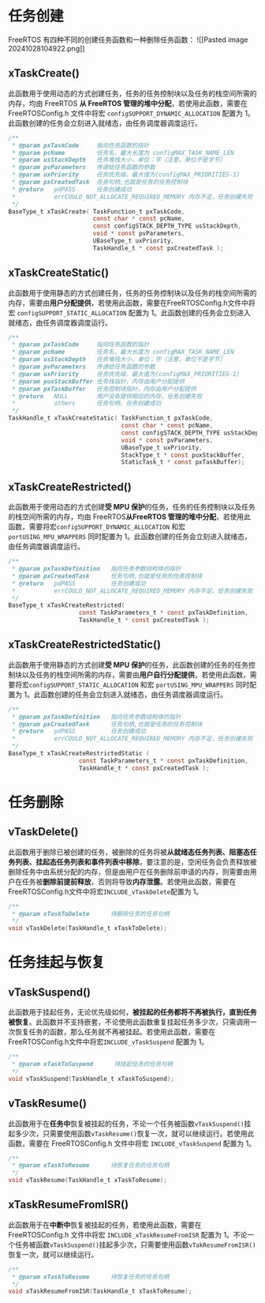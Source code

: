# 任务创建
FreeRTOS 有四种不同的创建任务函数和一种删除任务函数：
![[Pasted image 20241028104922.png]]
## xTaskCreate()
此函数用于使用动态的方式创建任务，任务的任务控制块以及任务的栈空间所需的内存，均由 FreeRTOS **从 FreeRTOS 管理的堆中分配**，若使用此函数，需要在 FreeRTOSConfig.h 文件中将宏 `configSUPPORT_DYNAMIC_ALLOCATION` 配置为 1。此函数创建的任务会立刻进入就绪态，由任务调度器调度运行。
```C
/**  
 * @param pxTaskCode     指向任务函数的指针
 * @param pcName         任务名，最大长度为 configMAX_TASK_NAME_LEN
 * @param usStackDepth   任务堆栈大小，单位：字（注意，单位不是字节）
 * @param pvParameters   传递给任务函数的参数
 * @param uxPriority     任务优先级，最大值为(configMAX_PRIORITIES-1)
 * @param pxCreatedTask  任务句柄,也就是任务的任务控制块
 * @return   pdPASS      任务创建成功
 *           errCOULD_NOT_ALLOCATE_REQUIRED_MEMORY 内存不足，任务创建失败
 */  
BaseType_t xTaskCreate( TaskFunction_t pxTaskCode,  
			            const char * const pcName,
			            const configSTACK_DEPTH_TYPE usStackDepth,  
			            void * const pvParameters,  
			            UBaseType_t uxPriority,  
			            TaskHandle_t * const pxCreatedTask );
```
## xTaskCreateStatic()
此函数用于使用静态的方式创建任务，任务的任务控制块以及任务的栈空间所需的内存，需要由**用户分配提供**，若使用此函数，需要在FreeRTOSConfig.h文件中将宏 `configSUPPORT_STATIC_ALLOCATION` 配置为 1。此函数创建的任务会立刻进入就绪态，由任务调度器调度运行。
```C
/**  
 * @param pxTaskCode     指向任务函数的指针
 * @param pcName         任务名，最大长度为 configMAX_TASK_NAME_LEN
 * @param usStackDepth   任务堆栈大小，单位：字（注意，单位不是字节）
 * @param pvParameters   传递给任务函数的参数
 * @param uxPriority     任务优先级，最大值为(configMAX_PRIORITIES-1)
 * @param puxStackBuffer 任务栈指针，内存由用户分配提供
 * @param pxTaskBuffer   任务控制块指针，内存由用户分配提供
 * @return   NULL        用户没有提供相应的内存，任务创建失败
 *           others      任务句柄，任务创建成功
 */  
TaskHandle_t xTaskCreateStatic( TaskFunction_t pxTaskCode,  
					            const char * const pcName,
					            const configSTACK_DEPTH_TYPE usStackDepth,  
					            void * const pvParameters,  
					            UBaseType_t uxPriority,  
					            StackType_t * const puxStackBuffer,
					            StaticTask_t * const pxTaskBuffer);
```
## xTaskCreateRestricted()
此函数用于使用动态的方式创建**受 MPU 保护**的任务，任务的任务控制块以及任务的栈空间所需的内存，均由 FreeRTOS**从FreeRTOS 管理的堆中分配**，若使用此函数，需要将宏`configSUPPORT_DYNAMIC_ALLOCATION` 和宏 `portUSING_MPU_WRAPPERS` 同时配置为 1。此函数创建的任务会立刻进入就绪态，由任务调度器调度运行。
```C
/**  
 * @param pxTaskDefinition   指向任务参数结构体的指针
 * @param pxCreatedTask      任务句柄,也就是任务的任务控制块
 * @return   pdPASS          任务创建成功
 *           errCOULD_NOT_ALLOCATE_REQUIRED_MEMORY 内存不足，任务创建失败
 */  
BaseType_t xTaskCreateRestricted(
					const TaskParameters_t * const pxTaskDefinition,  
					TaskHandle_t * const pxCreatedTask );
```
## xTaskCreateRestrictedStatic()
此函数用于使用静态的方式创建**受 MPU 保护**的任务，此函数创建的任务的任务控制块以及任务的栈空间所需的内存，需要由**用户自行分配提供**，若使用此函数，需要将宏`configSUPPORT_STATIC_ALLOCATION` 和宏 `portUSING_MPU_WRAPPERS` 同时配置为 1。此函数创建的任务会立刻进入就绪态，由任务调度器调度运行。
```C
/**  
 * @param pxTaskDefinition   指向任务参数结构体的指针
 * @param pxCreatedTask      任务句柄,也就是任务的任务控制块
 * @return   pdPASS          任务创建成功
 *           errCOULD_NOT_ALLOCATE_REQUIRED_MEMORY 内存不足，任务创建失败
 */  
BaseType_t xTaskCreateRestrictedStatic (
					const TaskParameters_t * const pxTaskDefinition,  
					TaskHandle_t * const pxCreatedTask );
```
# 任务删除
## vTaskDelete()
此函数用于删除已被创建的任务，被删除的任务将被**从就绪态任务列表、阻塞态任务列表、挂起态任务列表和事件列表中移除**，要注意的是，空闲任务会负责释放被删除任务中由系统分配的内存，但是由用户在任务删除前申请的内存，则需要由用户在任务被**删除前提前释放**，否则将导致**内存泄露**。若使用此函数，需要在FreeRTOSConfig.h文件中将宏`INCLUDE_vTaskDelete`配置为 1。
```C
/**  
 * @param xTaskToDelete      待删除任务的任务句柄
 */  
void vTaskDelete(TaskHandle_t xTaskToDelete);
```
# 任务挂起与恢复
## vTaskSuspend()
此函数用于挂起任务，无论优先级如何，**被挂起的任务都将不再被执行，直到任务被恢复**。此函数并不支持嵌套，不论使用此函数重复挂起任务多少次，只需调用一次恢复任务的函数，那么任务就不再被挂起。若使用此函数，需要在FreeRTOSConfig.h文件中将宏`INCLUDE_vTaskSuspend` 配置为 1。
```C
/**  
 * @param xTaskToSuspend      待挂起任务的任务句柄
 */  
void vTaskSuspend(TaskHandle_t xTaskToSuspend);
```

## vTaskResume()
此函数用于在**任务中**恢复被挂起的任务，不论一个任务被函数`vTaskSuspend()`挂起多少次，只需要使用函数`vTaskResume()`恢复一次，就可以继续运行。若使用此函数，需要在 FreeRTOSConfig.h 文件中将宏 `INCLUDE_vTaskSuspend` 配置为 1。
```C
/**  
 * @param xTaskToResume      待恢复任务的任务句柄
 */  
void vTaskResume(TaskHandle_t xTaskToResume);
```

## xTaskResumeFromISR()
此函数用于在**中断中**恢复被挂起的任务，若使用此函数，需要在 FreeRTOSConfig.h 文件中将宏 `INCLUDE_xTaskResumeFromISR` 配置为 1。不论一个任务被函数`vTaskSuspend()`挂起多少次，只需要使用函数`vTakResumeFromISR()`恢复一次，就可以继续运行。
```C
/**  
 * @param xTaskToResume      待恢复任务的任务句柄
 */  
void xTaskResumeFromISR(TaskHandle_t xTaskToResume);
```